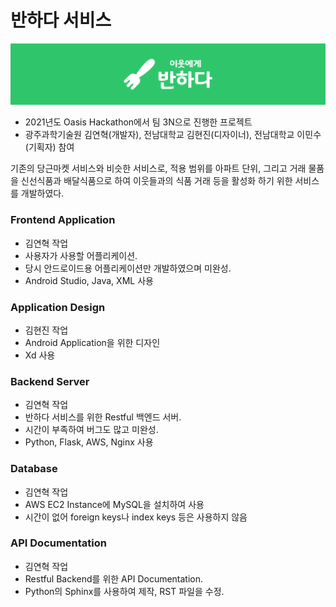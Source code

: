 # 반하다 서비스

![Banhada Logo](/images/Banhada.png)

* 2021년도 Oasis Hackathon에서 팀 3N으로 진행한 프로젝트
* 광주과학기술원 김연혁(개발자), 전남대학교 김현진(디자이너), 전남대학교 이민수(기획자) 참여

기존의 당근마켓 서비스와 비슷한 서비스로, 적용 범위를 아파트 단위, 그리고 거래 물품을 신선식품과 배달식품으로 하여 이웃들과의 식품 거래 등을 활성화 하기 위한 서비스를 개발하였다.



### Frontend Application

* 김연혁 작업
* 사용자가 사용할 어플리케이션.
* 당시 안드로이드용 어플리케이션만 개발하였으며 미완성.
* Android Studio, Java, XML 사용

### Application Design

* 김현진 작업
* Android Application을 위한 디자인
* Xd 사용

### Backend Server

* 김연혁 작업
* 반하다 서비스를 위한 Restful 백엔드 서버.
* 시간이 부족하여 버그도 많고 미완성.
* Python, Flask, AWS, Nginx 사용

### Database

* 김연혁 작업
* AWS EC2 Instance에 MySQL을 설치하여 사용
* 시간이 없어 foreign keys나 index keys 등은 사용하지 않음

### API Documentation

* 김연혁 작업
* Restful Backend를 위한 API Documentation.
* Python의 Sphinx를 사용하여 제작, RST 파일을 수정.

